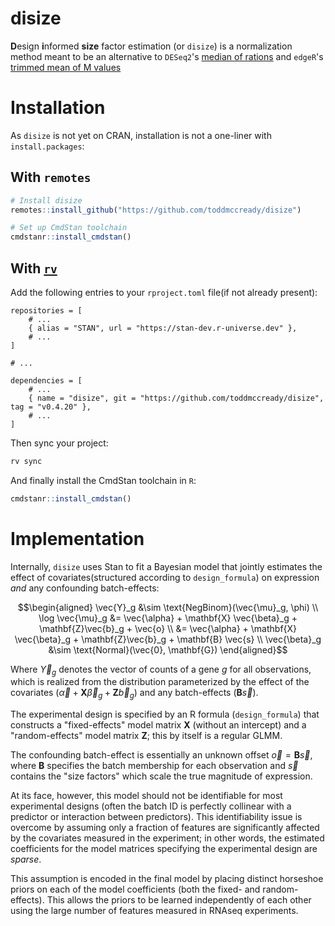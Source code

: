 # disize

**D**esign **i**nformed **size** factor estimation (or `disize`) is a normalization method meant to be an alternative to `DESeq2`'s [median of rations](https://genomebiology.biomedcentral.com/articles/10.1186/gb-2010-11-10-r106) and `edgeR`'s [trimmed mean of M values](https://genomebiology.biomedcentral.com/articles/10.1186/gb-2010-11-3-r25)

# Installation

As `disize` is not yet on CRAN, installation is not a one-liner with `install.packages`:

## With `remotes`
```R
# Install disize
remotes::install_github("https://github.com/toddmccready/disize")

# Set up CmdStan toolchain
cmdstanr::install_cmdstan()
```

## With [`rv`](https://a2-ai.github.io/rv-docs/)

Add the following entries to your `rproject.toml` file(if not already present):
```
repositories = [
    # ...
    { alias = "STAN", url = "https://stan-dev.r-universe.dev" },
    # ...
]

# ...

dependencies = [
    # ...
    { name = "disize", git = "https://github.com/toddmccready/disize", tag = "v0.4.20" },
    # ...
]
```

Then sync your project:
```sh
rv sync
```

And finally install the CmdStan toolchain in `R`:
```R
cmdstanr::install_cmdstan()
```

# Implementation

Internally, `disize` uses Stan to fit a Bayesian model that jointly estimates the effect of covariates(structured according to `design_formula`) on expression *and* any confounding batch-effects:

$$\begin{aligned}
    \vec{Y}_g &\sim \text{NegBinom}(\vec{\mu}_g, \phi) \\
    \log \vec{\mu}_g &= \vec{\alpha} + \mathbf{X} \vec{\beta}_g + \mathbf{Z}\vec{b}_g + \vec{o} \\
        &= \vec{\alpha} + \mathbf{X} \vec{\beta}_g + \mathbf{Z}\vec{b}_g + \mathbf{B} \vec{s} \\
    \vec{\beta}_g &\sim \text{Normal}(\vec{0}, \mathbf{G})
\end{aligned}$$

Where $\vec{Y}_g$ denotes the vector of counts of a gene $g$ for all observations, which is realized from the distribution parameterized by the effect of the covariates ($\vec{\alpha} + \mathbf{X} \vec{\beta}_g + \mathbf{Z}\vec{b}_g$) and any batch-effects ($\mathbf{B} \vec{s}$).

The experimental design is specified by an R formula (`design_formula`) that constructs a "fixed-effects" model matrix $\mathbf{X}$ (without an intercept) and a "random-effects" model matrix $\mathbf{Z}$; this by itself is a regular GLMM.

The confounding batch-effect is essentially an unknown offset $\vec{o} = \mathbf{B} \vec{s}$, where $\mathbf{B}$ specifies the batch membership for each observation and $\vec{s}$ contains the "size factors" which scale the true magnitude of expression.

At its face, however, this model should not be identifiable for most experimental designs (often the batch ID is perfectly collinear with a predictor or interaction between predictors). This identifiability issue is overcome by assuming only a fraction of features are significantly affected by the covariates measured in the experiment; in other words, the estimated coefficients for the model matrices specifying the experimental design are *sparse*.

This assumption is encoded in the final model by placing distinct horseshoe priors on each of the model coefficients (both the fixed- and random-effects). This allows the priors to be learned independently of each other using the large number of features measured in RNAseq experiments.
